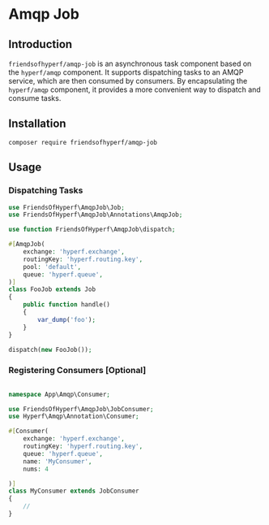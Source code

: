 # Amqp Job

## Introduction

`friendsofhyperf/amqp-job` is an asynchronous task component based on the `hyperf/amqp` component. It supports dispatching tasks to an AMQP service, which are then consumed by consumers. By encapsulating the `hyperf/amqp` component, it provides a more convenient way to dispatch and consume tasks.

## Installation

```shell
composer require friendsofhyperf/amqp-job
```

## Usage

### Dispatching Tasks

```php
use FriendsOfHyperf\AmqpJob\Job;
use FriendsOfHyperf\AmqpJob\Annotations\AmqpJob;

use function FriendsOfHyperf\AmqpJob\dispatch;

#[AmqpJob(
    exchange: 'hyperf.exchange',
    routingKey: 'hyperf.routing.key',
    pool: 'default',
    queue: 'hyperf.queue',
)]
class FooJob extends Job
{
    public function handle()
    {
        var_dump('foo');
    }
}

dispatch(new FooJob());

```

### Registering Consumers [Optional]

```php

namespace App\Amqp\Consumer;

use FriendsOfHyperf\AmqpJob\JobConsumer;
use Hyperf\Amqp\Annotation\Consumer;

#[Consumer(
    exchange: 'hyperf.exchange',
    routingKey: 'hyperf.routing.key',
    queue: 'hyperf.queue',
    name: 'MyConsumer',
    nums: 4

)]
class MyConsumer extends JobConsumer
{
    //
}

```